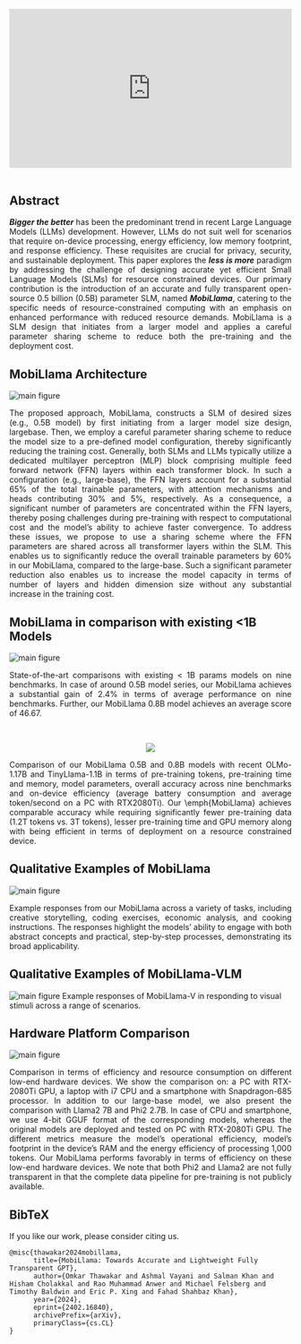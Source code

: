 <br>

<div style="position: relative; padding-bottom: 56.25%; height: 0; overflow: hidden;">
  <iframe 
    style="position: absolute; top: 0; left: 0; width: 100%; height: 100%;" 
    src="https://www.youtube.com/embed/9NSlqpWqYLg" 
    title="YouTube video player" 
    frameborder="0" 
    allow="accelerometer; autoplay; clipboard-write; encrypted-media; gyroscope; picture-in-picture; web-share" 
    allowfullscreen>
  </iframe>
</div>


<br>

## Abstract
<p align="justify">
<i><b>Bigger the better</b></i> has been the predominant trend in recent Large Language Models (LLMs) development. However, LLMs do not suit well for scenarios that require on-device processing, energy efficiency, low memory footprint, and response efficiency. These requisites are crucial for privacy, security, and sustainable deployment. This paper explores the <i><b>less is more</b></i> paradigm by addressing the challenge of designing accurate yet efficient Small Language Models (SLMs) for resource constrained devices. Our primary contribution is the introduction of an accurate and fully transparent open-source 0.5 billion (0.5B) parameter SLM, named <i><b>MobiLlama</b></i>, catering to the specific needs of resource-constrained computing with an emphasis on enhanced performance with reduced resource demands. MobiLlama is a SLM design that initiates from a larger model and applies a careful parameter sharing scheme to reduce both the pre-training and the deployment cost. </p>


## MobiLlama Architecture
![main figure](docs/mobillama_generation.gif)
<p align="justify"> The proposed approach, MobiLlama, constructs a SLM of desired sizes (e.g., 0.5B model) by first initiating from a larger model size design, largebase. Then, we employ a careful parameter sharing scheme to reduce the model size to a pre-defined model configuration, thereby significantly reducing the training cost. Generally, both SLMs and LLMs typically utilize a dedicated multilayer perceptron (MLP) block comprising multiple feed forward network (FFN) layers within each transformer block. In such a configuration (e.g., large-base), the FFN layers account for a substantial 65% of the total trainable parameters, with attention mechanisms and heads contributing 30% and 5%, respectively. As a consequence, a significant number of parameters are concentrated within the FFN layers, thereby posing challenges during pre-training with respect to computational cost and the model’s ability to achieve faster convergence. To address these issues, we propose to use a sharing scheme where the FFN parameters are shared across all transformer layers within the SLM. This enables us to significantly reduce the overall trainable parameters by 60% in our MobiLlama, compared to the large-base. Such a significant parameter reduction also enables us to increase the model capacity in terms of number of layers and hidden dimension size without any substantial increase in the training cost. </p>


## MobiLlama in comparison with existing <1B Models
![main figure](docs/Model_Comparisions.png)
<p align="justify">State-of-the-art comparisons with existing < 1B params models on nine benchmarks. In case of around 0.5B model series, our MobiLlama achieves a substantial gain of 2.4% in terms of average performance on nine benchmarks. Further, our MobiLlama 0.8B model achieves an average score of 46.67. </p>

<br>
<p align="center"><img src="docs/radar_plot.png"/></p>
<p align="justify"> Comparison of our MobiLlama 0.5B and 0.8B models with recent OLMo-1.17B and TinyLlama-1.1B in terms of pre-training tokens, pre-training time and memory, model parameters, overall accuracy across nine benchmarks and on-device efficiency (average battery consumption and average token/second on a PC with RTX2080Ti). Our  \emph{MobiLlama} achieves comparable accuracy while requiring significantly fewer pre-training data (1.2T tokens vs. 3T tokens), lesser pre-training time and GPU memory along with being efficient in terms of deployment on a resource constrained device. </p>


## Qualitative Examples of MobiLlama
![main figure](docs/Mobillama_Examples.png)
<p align="justify"> Example responses from our MobiLlama across a variety of tasks, including creative storytelling, coding exercises, economic analysis, and cooking instructions. The responses highlight the models’ ability to engage with both abstract concepts and practical, step-by-step processes, demonstrating its broad applicability. </p>


## Qualitative Examples of MobiLlama-VLM
![main figure](docs/VLM_Example.png)
Example responses of MobiLlama-V in responding to visual stimuli across a range of scenarios.


## Hardware Platform Comparison
![main figure](docs/Hardware_Comparision.png)
<p align="justify"> Comparison in terms of efficiency and resource consumption on different low-end hardware devices. We show the comparison on: a PC with RTX-2080Ti GPU, a laptop with i7 CPU and a smartphone with Snapdragon-685 processor. In addition to our large-base model, we also present the comparison with Llama2 7B and Phi2 2.7B. In case of CPU and smartphone, we use 4-bit GGUF format of the corresponding models, whereas the original models are deployed and tested on PC with RTX-2080Ti GPU. The different metrics measure the model’s operational efficiency, model’s footprint in the device’s RAM and the energy efficiency of processing 1,000 tokens. Our MobiLlama performs favorably in terms of efficiency on these low-end hardware devices. We note that both Phi2 and Llama2 are not fully transparent in that the complete data pipeline for pre-training is not publicly available. </p>


## BibTeX
If you like our work, please consider citing us.
```
@misc{thawakar2024mobillama,
      title={MobiLlama: Towards Accurate and Lightweight Fully Transparent GPT}, 
      author={Omkar Thawakar and Ashmal Vayani and Salman Khan and Hisham Cholakkal and Rao Muhammad Anwer and Michael Felsberg and Timothy Baldwin and Eric P. Xing and Fahad Shahbaz Khan},
      year={2024},
      eprint={2402.16840},
      archivePrefix={arXiv},
      primaryClass={cs.CL}
} 
```
